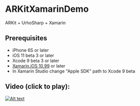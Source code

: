 # ARKitXamarinDemo
ARKit + UrhoSharp + Xamarin

## Prerequisites
 * iPhone 6S or later
 * iOS 11 beta 3 or later
 * Xcode 9 beta 3 or later
 * [Xamarin.iOS 10.99](https://jenkins.mono-project.com/view/Xamarin.MaciOS/job/xamarin-macios-builds-xcode9/) or later
 * In Xamarin Studio change "Apple SDK" path to Xcode 9 beta


## Video (click to play):

[![Alt text](https://img.youtube.com/vi/urplsujopvY/0.jpg)](https://www.youtube.com/watch?v=urplsujopvY)
